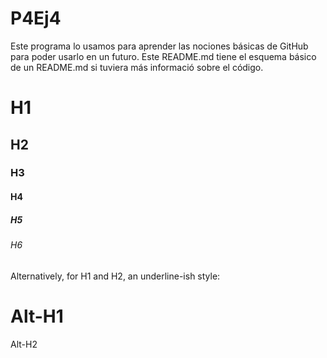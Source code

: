 # P4Ej4
Este programa lo usamos para aprender las nociones básicas de GitHub para poder usarlo en un futuro. Este README.md tiene el esquema básico de un README.md si tuviera más informació sobre el código.
# H1
## H2
### H3
#### H4
##### H5
###### H6

Alternatively, for H1 and H2, an underline-ish style:

Alt-H1
======

Alt-H2


